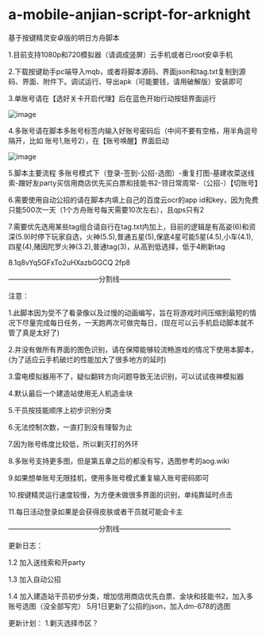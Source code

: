 # a-mobile-anjian-script-for-arknight
基于按键精灵安卓版的明日方舟脚本

1.目前支持1080p和720模拟器（请调成竖屏）云手机或者已root安卓手机

2.下载按键助手pc端导入mqb，或者将脚本源码、界面json和tag.txt复制到源码、界面、附件下。调试运行、导出apk（可能要钱，请用破解版）安装即可

3.单账号请在【选好关卡开启代理】后在蓝色开始行动按钮界面运行

![image](https://github.com/Lancarus/a-mobile-anjian-script-for-arknight/blob/master/img/1.png)

4.多账号请在脚本多账号标签内输入好账号密码后（中间不要有空格，用半角逗号隔开，比如  账号1,账号2），在【账号唤醒】界面启动

![image](https://github.com/Lancarus/a-mobile-anjian-script-for-arknight/blob/master/img/2.png)

5.脚本主要流程 多账号模式下（登录-签到-公招-选图）-重复打图-基建收菜送线索-蹭好友party买信用商店优先买白票和技能书2-领日常周常-（公招-）【切账号】

6.需要使用自动公招的请在脚本内填上自己的百度云ocr的app id和key，因为免费只能500次一天（1个方舟账号每天需要10次左右），且qps只有2

7.需要优先选用某些tag组合请自行在tag.txt内加上，目前的逻辑是有高姿(6)和资深(5.9)时停下玩家自选，火神(5.5),普通五星(5),保底4星可能5星(4.5),小车(4.1),四星(4),赌因陀罗火神(3.2),普通tag(3)，从高到低选择，低于4刷新tag

8.1q8vYq5GFxTo2uHXazbGGCQ 2fp8 

—————————————分割线————————————————

注意：

1.此脚本因为受不了看录像以及过慢的动画编写，旨在将游戏时间压缩到最短的情况下尽量完成每日任务，一天跑两次可做完每日，(现在可以云手机启动脚本就不管了真是太好了)

2.并没有做所有界面的图色识别，请在保障能够较流畅游戏的情况下使用本脚本，(为了适应云手机破烂的性能加大了很多地方的延时)

3.雷电模拟器用不了，疑似翻转方向问题导致无法识别，可以试试夜神模拟器

4.默认最后一个建造站使用无人机造金块

5.干员按技能顺序上初步识别分类

6.无法控制次数，一直打到没有理智为止

7.因为账号练度比较低，所以剿灭打的外环

8.多账号支持更多图，但是第五章之后的都没有写，选图参考的aog.wiki

9.如果想单账号无限挂机，使用多账号模式重复输入账号密码即可

10.按键精灵运行速度较慢，为方便未做很多界面的识别，单纯靠延时点击

11.每日活动登录如果是会获得皮肤或者干员就可能会卡主

—————————————分割线————————————————

更新日志：

1.2 加入送线索和开party

1.3 加入自动公招

1.4 加入建造站干员初步分类，增加信用商店优先白票、金块和技能书2，加入多账号选图（没全部写完）
    5月1日更新了公招的json，加入dm-678的选图

更新计划：
1.剿灭选择市区？
